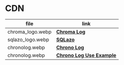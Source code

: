 # CDN

| file | link |
| ---- | ---- |
| chroma_logo.webp | [**Chroma Log**](https://cdn.jsdelivr.net/gh/tutosrivegamerLQ/images-projects-srm-trg@refs/heads/main/modules/chromalog_logo.webp) |
| sqlazo_logo.webp | [**SQLazo**](https://cdn.jsdelivr.net/gh/tutosrivegamerLQ/images-projects-srm-trg@refs/heads/main/modules/msqlite_logo.webp) |
| chronolog.webp | [**Chrono Log**](https://cdn.jsdelivr.net/gh/tutosrivegamerLQ/images-projects-srm-trg@refs/heads/main/modules/chronolog_logo.webp) |
| chronolog.webp | [**Chrono Log Use Example**](https://cdn.jsdelivr.net/gh/tutosrivegamerLQ/images-projects-srm-trg@main/modules/chromolog.gif) |
